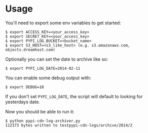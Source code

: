 # Usage

You'll need to export some env variables to get started:

    $ export ACCESS_KEY=<your_access_key>
    $ export SECRET_KEY=<your_access_key>
    $ export PYPI_LOG_BUCKET=<bucket_name>
    $ export S3_HOST=<s3_like_host> (e.g. s3.amazonaws.com, objects.dreamhost.com)

Optionally you can set the date to archive like so:

    $ export PYPI_LOG_DATE=2014-02-11

You can enable some debug output with:

    $ export DEBUG=10

If you don't set `PYPI_LOG_DATE`, the script will default to looking for
yesterdays date.

Now you should be able to run it:

    $ python pypi-cdn-log-archiver.py
    112373 bytes written to testpypi-cdn-logs/archive/2014/2
